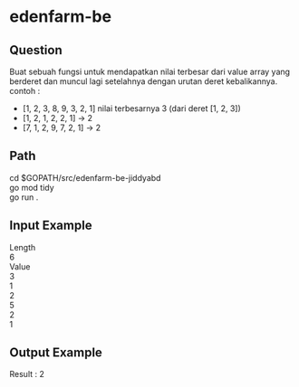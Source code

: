 # edenfarm-be

## Question
 Buat sebuah fungsi untuk mendapatkan nilai terbesar dari value array yang berderet dan
 muncul lagi setelahnya dengan urutan deret kebalikannya.
 contoh : <br />
 - [1, 2, 3, 8, 9, 3, 2, 1] nilai terbesarnya 3 (dari deret [1, 2, 3]) <br />
 - [1, 2, 1, 2, 2, 1] → 2 <br />
 - [7, 1, 2, 9, 7, 2, 1] → 2 <br />

## Path
cd $GOPATH/src/edenfarm-be-jiddyabd <br />
go mod tidy <br />
go run .

## Input Example
Length <br />
6 <br />
Value <br />
3 <br />
1 <br />
2 <br />
5 <br />
2 <br />
1 <br />

## Output Example
Result : 2
